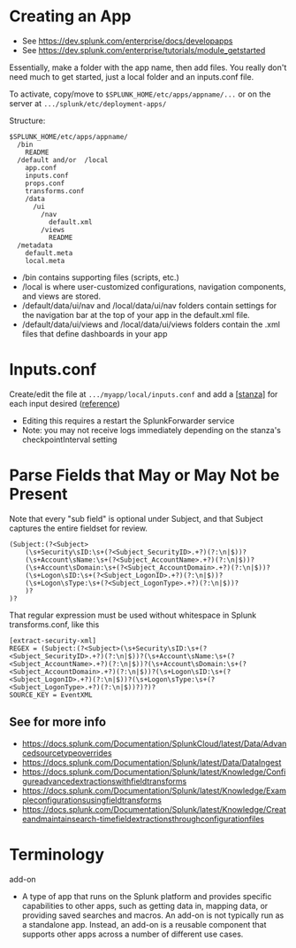# Creating an App
- See https://dev.splunk.com/enterprise/docs/developapps
- See https://dev.splunk.com/enterprise/tutorials/module_getstarted

Essentially, make a folder with the app name, then add files. You really don't need much to get started, just a local folder and an inputs.conf file.

To activate, copy/move to ```$SPLUNK_HOME/etc/apps/appname/...``` or on the server at ```.../splunk/etc/deployment-apps/```

Structure:
```
$SPLUNK_HOME/etc/apps/appname/
  /bin
    README
  /default and/or  /local
    app.conf
    inputs.conf
    props.conf
    transforms.conf
    /data
      /ui
        /nav
          default.xml
        /views
          README
  /metadata
    default.meta
    local.meta
```
- /bin contains supporting files (scripts, etc.)
- /local is where user-customized configurations, navigation components, and views are stored.
- /default/data/ui/nav and /local/data/ui/nav folders contain settings for the navigation bar at the top of your app in the default.xml file.
- /default/data/ui/views and /local/data/ui/views folders contain the .xml files that define dashboards in your app


# Inputs.conf

Create/edit the file at ```.../myapp/local/inputs.conf``` and add a [\[stanza\]](https://docs.splunk.com/Splexicon:Stanza) for each input desired ([reference](https://docs.splunk.com/Documentation/Splunk/latest/Data/Monitorfilesanddirectorieswithinputs.conf))
- Editing this requires a restart the SplunkForwarder service
- Note: you may not receive logs immediately depending on the stanza's checkpointInterval setting

# Parse Fields that May or May Not be Present
Note that every "sub field" is optional under Subject, and that Subject captures the entire fieldset for review.

```
(Subject:(?<Subject>
    (\s+Security\sID:\s+(?<Subject_SecurityID>.+?)(?:\n|$))?
    (\s+Account\sName:\s+(?<Subject_AccountName>.+?)(?:\n|$))?
    (\s+Account\sDomain:\s+(?<Subject_AccountDomain>.+?)(?:\n|$))?
    (\s+Logon\sID:\s+(?<Subject_LogonID>.+?)(?:\n|$))?
    (\s+Logon\sType:\s+(?<Subject_LogonType>.+?)(?:\n|$))?
    )?
)?
```

That regular expression must be used without whitespace in Splunk transforms.conf, like this
```
[extract-security-xml]
REGEX = (Subject:(?<Subject>(\s+Security\sID:\s+(?<Subject_SecurityID>.+?)(?:\n|$))?(\s+Account\sName:\s+(?<Subject_AccountName>.+?)(?:\n|$))?(\s+Account\sDomain:\s+(?<Subject_AccountDomain>.+?)(?:\n|$))?(\s+Logon\sID:\s+(?<Subject_LogonID>.+?)(?:\n|$))?(\s+Logon\sType:\s+(?<Subject_LogonType>.+?)(?:\n|$))?)?)?
SOURCE_KEY = EventXML
````

## See for more info
- https://docs.splunk.com/Documentation/SplunkCloud/latest/Data/Advancedsourcetypeoverrides
- https://docs.splunk.com/Documentation/Splunk/latest/Data/DataIngest
- https://docs.splunk.com/Documentation/Splunk/latest/Knowledge/Configureadvancedextractionswithfieldtransforms
- https://docs.splunk.com/Documentation/Splunk/latest/Knowledge/Exampleconfigurationsusingfieldtransforms
- https://docs.splunk.com/Documentation/Splunk/latest/Knowledge/Createandmaintainsearch-timefieldextractionsthroughconfigurationfiles

# Terminology
add-on
- A type of app that runs on the Splunk platform and provides specific capabilities to other apps, such as getting data in, mapping data, or providing saved searches and macros. An add-on is not typically run as a standalone app. Instead, an add-on is a reusable component that supports other apps across a number of different use cases.
